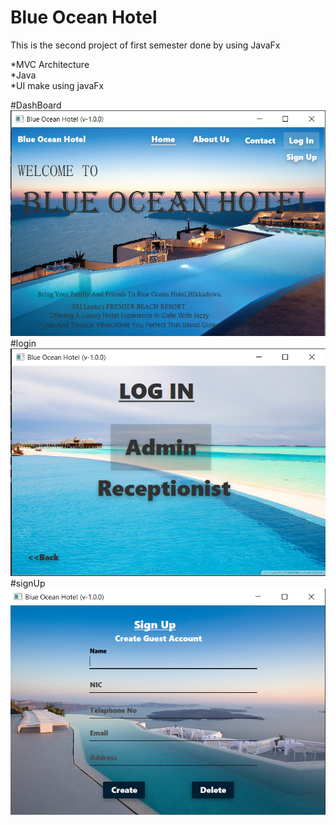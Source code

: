 # Blue Ocean Hotel<br>

This is the second project of first semester done by using JavaFx

*MVC Architecture<br>
*Java<br>
*UI make using javaFx

#DashBoard
![DashBoard](src/assets/project/dashboard.png)
#login
![login](src/assets/project/login.png)
#signUp
![signUp](src/assets/project/SignUp.png)